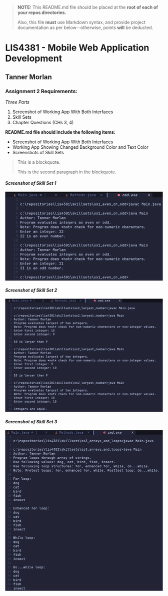 > **NOTE:** This README.md file should be placed at the **root of each of your repos directories.**
>
>Also, this file **must** use Markdown syntax, and provide project documentation as per below--otherwise, points **will** be deducted.
>

# LIS4381 - Mobile Web Application Development

## Tanner Morlan

### **Assignment 2 Requirements:**

*Three Parts*

1. Screenshot of Working App With Both Interfaces
2. Skill Sets
3. Chapter Questions (CHs 3, 4)

**README.md file should include the following items:**

- Screenshot of Working App With Both Interfaces
- Working App Showing Changed Background Color and Text Color
- Screenshots of Skill Sets

> This is a blockquote.
> 
> This is the second paragraph in the blockquote.
>

#### *Screenshot of Skill Set 1*
![Screenshot of Skill Set 1](img/ss1_even_or_odd.png "Screenshot of Skill Set 1")

#### *Screenshot of Skill Set 2*
![Screenshot of Skill Set 2](img/ss2_largest_number.png "Screenshot of Skill Set 2")

#### *Screenshot of Skill Set 3*
![Screenshot of Skill Set 3](img/ss3_arrays_and_loops.png "Screenshot of Skill Set 3")

